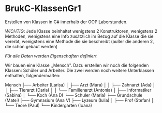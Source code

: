 # BrukC-KlassenGr1
Erstellen von Klassen in C# innerhalb der OOP Laborstunden.

*WICHTIG*: Jede Klasse beinhaltet wenigstens 2 Konstruktoren, wenigstens 2 Methoden, wenigstens eine Info zusätzlich im Bezug auf die Klasse die sie vererbt, wenigstens eine Methode die sie beschreibt (außer die anderen 2, die schon gebaut werden)

*Für alle Daten werden Eigenschaften definiert*

Wir bauen eine Klasse ,,Mensch". Dazu erstellen wir noch die folgenden Klassen: Schüler und Arbeiter. Die zwei werden noch weitere Unterklassen enthalten, folgendermaßen:

Mensch
 ├── Arbeiter (Larisa)
 │    ├── Arzt (Mara)
 │    │    ├── Zahnarzt (Ada)
 │    │    ├── Tierarzt (Daria)
 │    │    └── Familienarzt (Antonia)
 │    ├── Informatiker (Sabina)
 │    └── Koch (Ana D)
 └── Schuler (Maria)
      ├── Grundschule (Matei)
      ├── Gymnasium (Ana V)
      ├── Lyzeum (Iulia)
      │    ├── Prof (Stefan)
      │    └── Teore (Paul)
      └── Kindergarten (Ioana)




